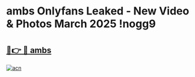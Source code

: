 # ambs Onlyfans Leaked - New Video & Photos March 2025 !nogg9

# <h2><a href="https://c7qetv.iuczelnia.edu.pl?title=ambs&ref=nogg9">🔗👉 🔴 ambs</a></h2>

[![acn](https://github.com/user-attachments/assets/0f9c940e-d8b0-45ae-aac7-cd30a18b3e1c)](https://c7qetv.iuczelnia.edu.pl?title=ambs&ref=nogg9)

